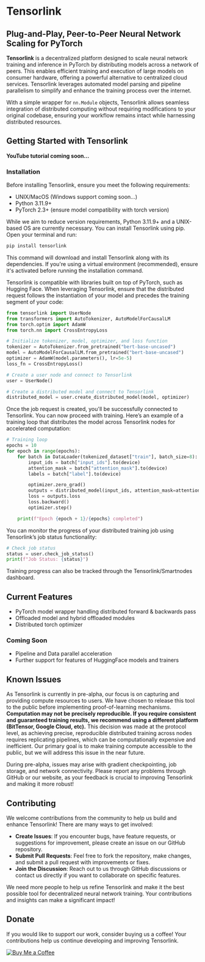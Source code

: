 # Tensorlink

## Plug-and-Play, Peer-to-Peer Neural Network Scaling for PyTorch

**Tensorlink** is a decentralized platform designed to scale neural network training and inference in PyTorch by distributing models across a network of peers. This enables efficient training and execution of large models on consumer hardware, offering a powerful alternative to centralized cloud services. Tensorlink leverages automated model parsing and pipeline parallelism to simplify and enhance the training process over the internet.

With a simple wrapper for `nn.Module` objects, Tensorlink allows seamless integration of distributed computing without requiring modifications to your original codebase, ensuring your workflow remains intact while harnessing distributed resources.

## Getting Started with Tensorlink

**YouTube tutorial coming soon…**

### Installation

Before installing Tensorlink, ensure you meet the following requirements:

- UNIX/MacOS (Windows support coming soon...)
- Python 3.11.9+
- PyTorch 2.3+ (ensure model compatibility with torch version)

While we aim to reduce version requirements, Python 3.11.9+ and a UNIX-based OS are currently necessary. You can install Tensorlink using pip. Open your terminal and run:

```bash
pip install tensorlink
```

This command will download and install Tensorlink along with its dependencies. If you're using a virtual environment (recommended), ensure it's activated before running the installation command.

Tensorlink is compatible with libraries built on top of PyTorch, such as Hugging Face. When leveraging Tensorlink, ensure that the distributed request follows the instantiation of your model and precedes the training segment of your code:

```python
from tensorlink import UserNode
from transformers import AutoTokenizer, AutoModelForCausalLM
from torch.optim import AdamW
from torch.nn import CrossEntropyLoss

# Initialize tokenizer, model, optimizer, and loss function
tokenizer = AutoTokenizer.from_pretrained("bert-base-uncased")
model = AutoModelForCausalLM.from_pretrained("bert-base-uncased")
optimizer = AdamW(model.parameters(), lr=5e-5)
loss_fn = CrossEntropyLoss()

# Create a user node and connect to Tensorlink
user = UserNode()

# Create a distributed model and connect to Tensorlink
distributed_model = user.create_distributed_model(model, optimizer)
```

Once the job request is created, you'll be successfully connected to Tensorlink. You can now proceed with training. Here’s an example of a training loop that distributes the model across Tensorlink nodes for accelerated computation:

```python
# Training loop
epochs = 10
for epoch in range(epochs):
    for batch in DataLoader(tokenized_dataset["train"], batch_size=8):
        input_ids = batch["input_ids"].to(device)
        attention_mask = batch["attention_mask"].to(device)
        labels = batch["label"].to(device)

        optimizer.zero_grad()
        outputs = distributed_model(input_ids, attention_mask=attention_mask, labels=labels)
        loss = outputs.loss
        loss.backward()
        optimizer.step()

    print(f"Epoch {epoch + 1}/{epochs} completed")
```

You can monitor the progress of your distributed training job using Tensorlink’s job status functionality:

```python
# Check job status
status = user.check_job_status()
print(f"Job Status: {status}")
```

Training progress can also be tracked through the Tensorlink/Smartnodes dashboard.

## Current Features

* PyTorch model wrapper handling distributed forward & backwards pass
* Offloaded model and hybrid offloaded modules
* Distributed torch optimizer

### Coming Soon
* Pipeline and Data parallel acceleration
* Further support for features of HuggingFace models and trainers


## Known Issues

As Tensorlink is currently in pre-alpha, our focus is on capturing and providing compute resources to users. We have chosen to release this tool to the public before implementing proof-of-learning mechanisms. **Computation may not be precisely reproducible. If you require consistent and guaranteed training results, we recommend using a different platform (BitTensor, Google Cloud, etc).** This decision was made at the protocol level, as achieving precise, reproducible distributed training across nodes requires replicating pipelines, which can be computationally expensive and inefficient. Our primary goal is to make training compute accessible to the public, but we will address this issue in the near future. 

During pre-alpha, issues may arise with gradient checkpointing, job storage, and network connectivity. Please report any problems through GitHub or our website, as your feedback is crucial to improving Tensorlink and making it more robust!

## Contributing

We welcome contributions from the community to help us build and enhance Tensorlink! There are many ways to get involved:

- **Create Issues**: If you encounter bugs, have feature requests, or suggestions for improvement, please create an issue on our GitHub repository.
- **Submit Pull Requests**: Feel free to fork the repository, make changes, and submit a pull request with improvements or fixes.
- **Join the Discussion**: Reach out to us through GitHub discussions or contact us directly if you want to collaborate on specific features.

We need more people to help us refine Tensorlink and make it the best possible tool for decentralized neural network training. Your contributions and insights can make a significant impact!

## Donate

If you would like to support our work, consider buying us a coffee! Your contributions help us continue developing and improving Tensorlink.

[![Buy Me a Coffee](https://cdn.buymeacoffee.com/buttons/v2/default-yellow.png)](https://www.buymeacoffee.com/smartnodes)